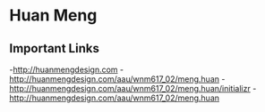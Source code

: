 # Huan Meng

## Important Links

-http://huanmengdesign.com
-http://huanmengdesign.com/aau/wnm617_02/meng.huan
-http://huanmengdesign.com/aau/wnm617_02/meng.huan/initializr
-http://huanmengdesign.com/aau/wnm617_02/meng.huan